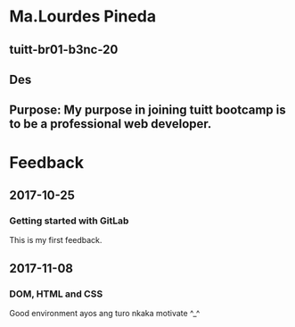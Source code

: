 # Ma.Lourdes Pineda
## tuitt-br01-b3nc-20
## Des
## Purpose: My purpose in joining tuitt bootcamp is to be a professional web developer.

# Feedback

## 2017-10-25

### Getting started with GitLab
This is my first feedback.

## 2017-11-08
### DOM, HTML and CSS
Good environment ayos ang turo nkaka motivate ^_^ 

